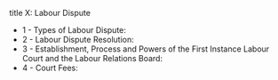 title X: Labour Dispute

<ul>
			<li>1 - Types of Labour Dispute: <ul>
			</ul></li>			<li>2 - Labour Dispute Resolution: <ul>
			</ul></li>			<li>3 - Establishment, Process and Powers of the First Instance Labour Court and the Labour Relations Board: <ul>
			</ul></li>			<li>4 - Court Fees: <ul>
			</ul></li></ul>